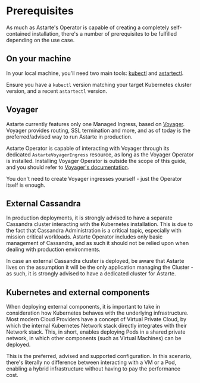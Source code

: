 # Prerequisites

As much as Astarte's Operator is capable of creating a completely self-contained installation,
there's a number of prerequisites to be fulfilled depending on the use case.

## On your machine

In your local machine, you'll need two main tools:
[kubectl](https://kubernetes.io/docs/tasks/tools/install-kubectl/) and
[astartectl](https://github.com/astarte-platform/astartectl).

Ensure you have a `kubectl` version matching your target Kubernetes cluster version, and a recent `astartectl`
version.

## Voyager

Astarte currently features only one Managed Ingress, based on [Voyager](https://github.com/appscode/voyager).
Voyager provides routing, SSL termination and more, and as of today is the preferred/advised way to run Astarte
in production.

Astarte Operator is capable of interacting with Voyager through its dedicated `AstarteVoyagerIngress` resource,
as long as the Voyager Operator is installed. Installing Voyager Operator is outside the scope of this guide, and
you should refer to [Voyager's documentation](https://appscode.com/products/voyager/latest/setup/install/).

You don't need to create Voyager ingresses yourself - just the Operator itself is enough.

## External Cassandra

In production deployments, it is strongly advised to have a separate Cassandra cluster interacting with the Kubernetes
installation. This is due to the fact that Cassandra Administration is a critical topic, especially with mission critical
workloads. Astarte Operator includes only basic management of Cassandra, and as such it should not be relied upon when
dealing with production environments.

In case an external Cassandra cluster is deployed, be aware that Astarte lives on the assumption it will be the only
application managing the Cluster - as such, it is strongly advised to have a dedicated cluster for Astarte.

## Kubernetes and external components

When deploying external components, it is important to take in consideration how Kubernetes behaves with the underlying
infrastructure. Most modern Cloud Providers have a concept of Virtual Private Cloud, by which the internal Kubernetes
Network stack directly integrates with their Network stack. This, in short, enables deploying Pods in a shared private
network, in which other components (such as Virtual Machines) can be deployed.

This is the preferred, advised and supported configuration. In this scenario, there's literally no difference between
interacting with a VM or a Pod, enabling a hybrid infrastructure without having to pay the performance cost.
